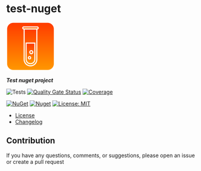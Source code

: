 # test-nuget

![Logo](https://raw.githubusercontent.com/NelsonBN/test-nuget/main/assets/logo/logo_128x128.png)

***Test nuget project***

![Tests](https://github.com/NelsonBN/test-nuget/actions/workflows/tests.yml/badge.svg)
[![Quality Gate Status](https://sonarcloud.io/api/project_badges/measure?project=NelsonBN_test-nuget&metric=alert_status)](https://sonarcloud.io/summary/new_code?id=NelsonBN_test-nuget)
[![Coverage](https://sonarcloud.io/api/project_badges/measure?project=NelsonBN_test-nuget&metric=coverage)](https://sonarcloud.io/summary/new_code?id=NelsonBN_test-nuget)

[![NuGet](https://img.shields.io/nuget/v/TestNuget.PleaseDontUse.svg)](https://www.nuget.org/packages/TestNuget.PleaseDontUse)
[![Nuget](https://img.shields.io/nuget/dt/TestNuget.PleaseDontUse.svg)](https://www.nuget.org/packages/TestNuget.PleaseDontUse)
[![License: MIT](https://img.shields.io/github/license/NelsonBN/test-nuget.svg)](https://github.com/NelsonBN/test-nuget/blob/main/LICENSE)



- [License](https://github.com/NelsonBN/test-nuget/blob/main/LICENSE)
- [Changelog](https://github.com/NelsonBN/test-nuget/blob/main/CHANGELOG.md)



## Contribution <a name="contribution"></a>

If you have any questions, comments, or suggestions, please open an issue or create a pull request
